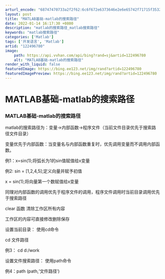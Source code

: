 ```yaml
---
arturl_encode: "68747470733a2f2f62:6c6f672e6373646e2e6e65742f71715f35323238313539372f:61727469636c652f64657461696c732f313232343936373830"
layout: post
title: "MATLAB基础-matlab的搜索路径"
date: 2022-01-14 16:17:30 +0800
description: "matlab的搜索路径_matlab搜索路径"
keywords: "matlab搜索路径"
categories: ['Matlab']
tags: ['开发语言', 'Matlab']
artid: "122496780"
image:
    path: https://api.vvhan.com/api/bing?rand=sj&artid=122496780
    alt: "MATLAB基础-matlab的搜索路径"
render_with_liquid: false
featuredImage: https://bing.ee123.net/img/rand?artid=122496780
featuredImagePreview: https://bing.ee123.net/img/rand?artid=122496780
---
```


# MATLAB基础-matlab的搜索路径

### MATLAB基础-matlab的搜索路径

matlab的搜索路径为：变量->内部函数->程序文件（当前文件目录优先于搜索路径文件目录）

变量优先于内部函数：当变量名与内部函数重复时，优先调用变量而不调用内部函数。
  
例1：x=sin(1);将弧长为1的sin值赋值给x变量

例2: sin = [1,2,4,5];定义向量并赋予初值
  
x = sin(1);将向量第一个数赋值给x变量

同理对内部函数的调用优先于程序文件的调用，程序文件调用时当前目录调用优先于搜索路径

clear 函数 清除工作区所有内容
  
工作区的内容可直接修改删除保存

设置当前目录： 使用cd命令
  
cd 文件路径
  
例3： cd d:/work
  
设置文件搜索路径： 使用path命令
  
例4：path (path,‘文件路径’)